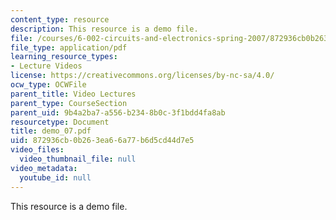 ```yaml
---
content_type: resource
description: This resource is a demo file.
file: /courses/6-002-circuits-and-electronics-spring-2007/872936cb0b263ea66a77b6d5cd44d7e5_demo_07.pdf
file_type: application/pdf
learning_resource_types:
- Lecture Videos
license: https://creativecommons.org/licenses/by-nc-sa/4.0/
ocw_type: OCWFile
parent_title: Video Lectures
parent_type: CourseSection
parent_uid: 9b4a2ba7-a556-b234-8b0c-3f1bdd4fa8ab
resourcetype: Document
title: demo_07.pdf
uid: 872936cb-0b26-3ea6-6a77-b6d5cd44d7e5
video_files:
  video_thumbnail_file: null
video_metadata:
  youtube_id: null
---
```

This resource is a demo file.